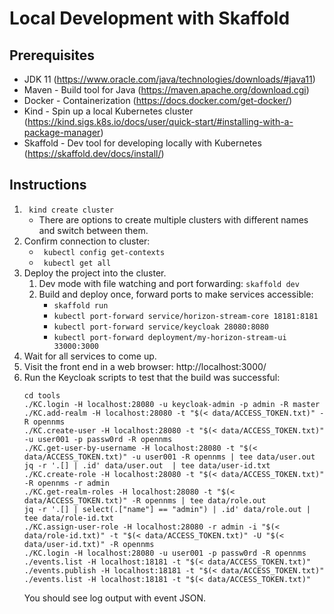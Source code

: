 # Local Development with Skaffold

## Prerequisites
* JDK 11 (https://www.oracle.com/java/technologies/downloads/#java11)
* Maven - Build tool for Java (https://maven.apache.org/download.cgi)
* Docker - Containerization (https://docs.docker.com/get-docker/)
* Kind - Spin up a local Kubernetes cluster (https://kind.sigs.k8s.io/docs/user/quick-start/#installing-with-a-package-manager)
* Skaffold - Dev tool for developing locally with Kubernetes (https://skaffold.dev/docs/install/)

## Instructions
1. ``` kind create cluster```
   * There are options to create multiple clusters with different names and switch between them. 
2. Confirm connection to cluster:
   * ``` kubectl config get-contexts```
   * ``` kubectl get all```
3. Deploy the project into the cluster.
   1. Dev mode with file watching and port forwarding: `skaffold dev`
   2. Build and deploy once, forward ports to make services accessible:
      * `skaffold run`
      * `kubectl port-forward service/horizon-stream-core 18181:8181`
      * `kubectl port-forward service/keycloak 28080:8080`
      * `kubectl port-forward deployment/my-horizon-stream-ui 33000:3000`
4. Wait for all services to come up.
5. Visit the front end in a web browser: http://localhost:3000/
6. Run the Keycloak scripts to test that the build was successful:
   ```shell
   cd tools
   ./KC.login -H localhost:28080 -u keycloak-admin -p admin -R master
   ./KC.add-realm -H localhost:28080 -t "$(< data/ACCESS_TOKEN.txt)" -R opennms
   ./KC.create-user -H localhost:28080 -t "$(< data/ACCESS_TOKEN.txt)" -u user001 -p passw0rd -R opennms
   ./KC.get-user-by-username -H localhost:28080 -t "$(< data/ACCESS_TOKEN.txt)" -u user001 -R opennms | tee data/user.out
   jq -r '.[] | .id' data/user.out  | tee data/user-id.txt
   ./KC.create-role -H localhost:28080 -t "$(< data/ACCESS_TOKEN.txt)" -R opennms -r admin
   ./KC.get-realm-roles -H localhost:28080 -t "$(< data/ACCESS_TOKEN.txt)" -R opennms | tee data/role.out
   jq -r '.[] | select(.["name"] == "admin") | .id' data/role.out | tee data/role-id.txt
   ./KC.assign-user-role -H localhost:28080 -r admin -i "$(< data/role-id.txt)" -t "$(< data/ACCESS_TOKEN.txt)" -U "$(< data/user-id.txt)" -R opennms
   ./KC.login -H localhost:28080 -u user001 -p passw0rd -R opennms
   ./events.list -H localhost:18181 -t "$(< data/ACCESS_TOKEN.txt)"
   ./events.publish -H localhost:18181 -t "$(< data/ACCESS_TOKEN.txt)"
   ./events.list -H localhost:18181 -t "$(< data/ACCESS_TOKEN.txt)"
   ```
   You should see log output with event JSON.
